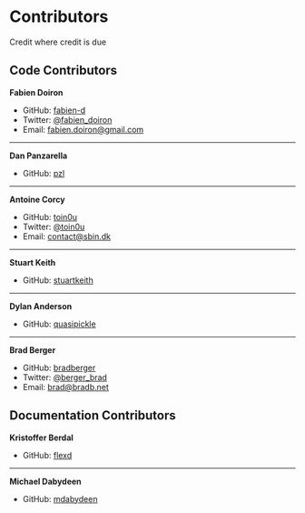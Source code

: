 # Contributors
Credit where credit is due

## Code Contributors

**Fabien Doiron**
* GitHub: [fabien-d](http://github.com/fabien-d)
* Twitter: [@fabien_doiron](http://twitter.com/fabien_doiron)
* Email: fabien.doiron@gmail.com

***

**Dan Panzarella**
* GitHub: [pzl](http://github.com/pzl)

***

**Antoine Corcy**
* GitHub: [toin0u](http://github.com/toin0u)
* Twitter: [@toin0u](https://twitter.com/toin0u)
* Email: contact@sbin.dk

***

**Stuart Keith**
* GitHub: [stuartkeith](http://github.com/stuartkeith)

***

**Dylan Anderson**
* GitHub: [quasipickle](http://github.com/quasipickle)

***

**Brad Berger**
* GitHub: [bradberger](http://github.com/bradberger)
* Twitter: [@berger_brad](https://twitter.com/berger_brad)
* Email: brad@bradb.net

## Documentation Contributors

**Kristoffer Berdal**
* GitHub: [flexd](http://github.com/flexd)

***

**Michael Dabydeen**
* GitHub: [mdabydeen](http://github.com/mdabydeen)
